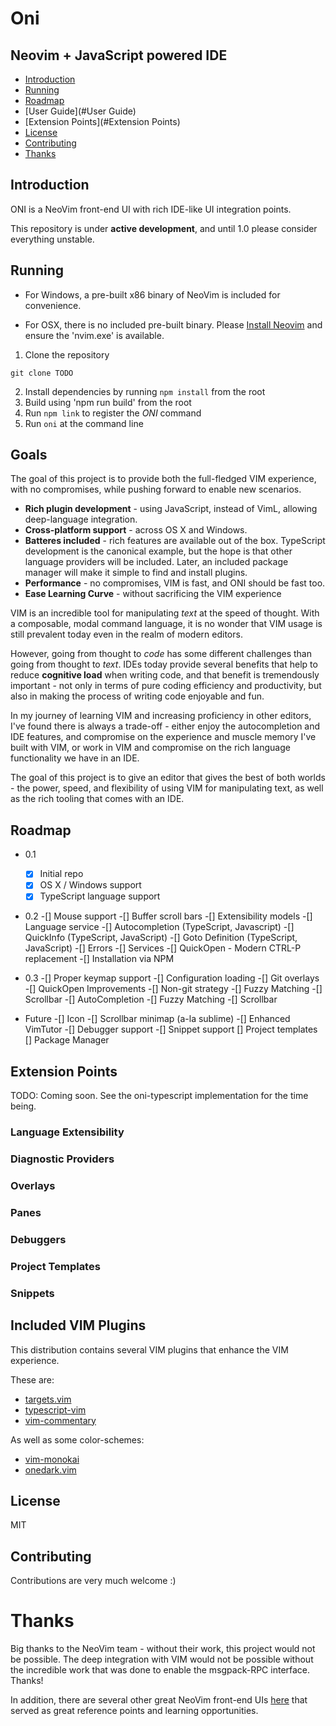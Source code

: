 # Oni
## Neovim + JavaScript powered IDE

- [Introduction](#Introduction)
- [Running](#Running)
- [Roadmap](#Roadmap)
- [User Guide](#User Guide)
- [Extension Points](#Extension Points)
- [License](#License)
- [Contributing](#Contributing)
- [Thanks](#Thanks)

## Introduction

ONI is a NeoVim front-end UI with rich IDE-like UI integration points.

This repository is under __active development__, and until 1.0 please consider everything unstable.

## Running

- For Windows, a pre-built x86 binary of NeoVim is included for convenience.

- For OSX, there is no included pre-built binary. Please [Install Neovim](https://github.com/neovim/neovim/wiki/Installing-Neovim) and ensure the 'nvim.exe' is available.

1) Clone the repository

`git clone TODO`

2) Install dependencies by running `npm install` from the root
3) Build using 'npm run build' from the root
4) Run `npm link` to register the *ONI* command
5) Run `oni` at the command line

## Goals

The goal of this project is to provide both the full-fledged VIM experience, with no compromises, while pushing forward to enable new scenarios.

- __Rich plugin development__ - using JavaScript, instead of VimL, allowing deep-language integration.
- __Cross-platform support__ - across OS X and Windows.
- __Batteres included__ - rich features are available out of the box. TypeScript development is the canonical example, but the hope is that other language providers will be included. Later, an included package manager will make it simple to find and install plugins.
- __Performance__ - no compromises, VIM is fast, and ONI should be fast too.
- __Ease Learning Curve__ - without sacrificing the VIM experience

VIM is an incredible tool for manipulating *text* at the speed of thought. With a composable, modal command language, it is no wonder that VIM usage is still prevalent today even in the realm of modern editors.

However, going from thought to *code* has some different challenges than going from thought to *text*. IDEs today provide several benefits that help to reduce __cognitive load__ when writing code, and that benefit is tremendously important - not only in terms of pure coding efficiency and productivity, but also in making the process of writing code enjoyable and fun.

In my journey of learning VIM and increasing proficiency in other editors, I've found there is always a trade-off - either enjoy the autocompletion and IDE features, and compromise on the experience and muscle memory I've built with VIM, or work in VIM and compromise on the rich language functionality we have in an IDE.

The goal of this project is to give an editor that gives the best of both worlds - the power, speed, and flexibility of using VIM for manipulating text, as well as the rich tooling that comes with an IDE.

## Roadmap

- 0.1
    -[x] Initial repo
    -[x] OS X / Windows support
    -[x] TypeScript language support
- 0.2
    -[] Mouse support
        -[] Buffer scroll bars
    -[] Extensibility models
        -[] Language service
            -[] Autocompletion (TypeScript, Javascript)
            -[] QuickInfo (TypeScript, JavaScript)
            -[] Goto Definition (TypeScript, JavaScript)
            -[] Errors
    -[] Services
        -[] QuickOpen - Modern CTRL-P replacement
    -[] Installation via NPM
- 0.3
    -[] Proper keymap support
    -[] Configuration loading
    -[] Git overlays
    -[] QuickOpen Improvements
        -[] Non-git strategy
        -[] Fuzzy Matching
        -[] Scrollbar
    -[] AutoCompletion
        -[] Fuzzy Matching
        -[] Scrollbar

- Future
    -[] Icon
    -[] Scrollbar minimap (a-la sublime)
    -[] Enhanced VimTutor
    -[] Debugger support
    -[] Snippet support
    [] Project templates
    [] Package Manager

## Extension Points

TODO: Coming soon. See the oni-typescript implementation for the time being.

### Language Extensibility

### Diagnostic Providers

### Overlays

### Panes

### Debuggers

### Project Templates

### Snippets

## Included VIM Plugins

This distribution contains several VIM plugins that enhance the VIM experience.

These are:
- [targets.vim](https://github.com/wellle/targets.vim)
- [typescript-vim](https://github.com/leafgarland/typescript-vim)
- [vim-commentary](https://github.com/tpope/vim-commentary)

As well as some color-schemes:
- [vim-monokai](https://github.com/sickill/vim-monokai)
- [onedark.vim](https://github.com/joshdick/onedark.vim)

## License

MIT

## Contributing

Contributions are very much welcome :)

# Thanks

Big thanks to the NeoVim team - without their work, this project would not be possible. The deep integration with VIM would not be possible without the incredible work that was done to enable the msgpack-RPC interface. Thanks!

In addition, there are several other great NeoVim front-end UIs [here](https://github.com/neovim/neovim/wiki/Related-projects) that served as great reference points and learning opportunities.
